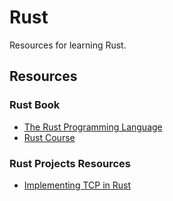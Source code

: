 # Rust

Resources for learning Rust.

## Resources

### Rust Book

- [The Rust Programming Language](https://doc.rust-lang.org/book/)
- [Rust Course](https://github.com/sunface/rust-course)

### Rust Projects Resources
- [Implementing TCP in Rust](https://www.youtube.com/watch?v=bzja9fQWzdA)

